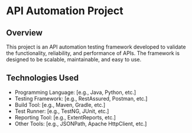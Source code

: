 # API Automation Project

## Overview
This project is an API automation testing framework developed to validate the functionality, reliability, and performance of APIs. The framework is designed to be scalable, maintainable, and easy to use.

## Technologies Used
- Programming Language: [e.g., Java, Python, etc.]
- Testing Framework: [e.g., RestAssured, Postman, etc.]
- Build Tool: [e.g., Maven, Gradle, etc.]
- Test Runner: [e.g., TestNG, JUnit, etc.]
- Reporting Tool: [e.g., ExtentReports, etc.]
- Other Tools: [e.g., JSONPath, Apache HttpClient, etc.]
